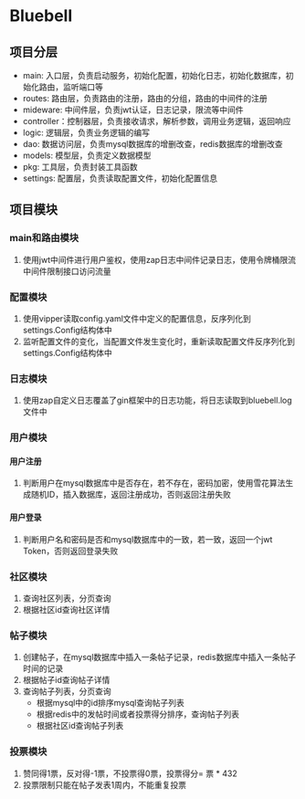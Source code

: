 # Bluebell
## 项目分层
- main: 入口层，负责启动服务，初始化配置，初始化日志，初始化数据库，初始化路由，监听端口等
- routes: 路由层，负责路由的注册，路由的分组，路由的中间件的注册
- mideware: 中间件层，负责jwt认证，日志记录，限流等中间件
- controller：控制器层，负责接收请求，解析参数，调用业务逻辑，返回响应
- logic: 逻辑层，负责业务逻辑的编写
- dao: 数据访问层，负责mysql数据库的增删改查，redis数据库的增删改查
- models: 模型层，负责定义数据模型
- pkg: 工具层，负责封装工具函数
- settings: 配置层，负责读取配置文件，初始化配置信息

## 项目模块
### main和路由模块
1. 使用jwt中间件进行用户鉴权，使用zap日志中间件记录日志，使用令牌桶限流中间件限制接口访问流量
### 配置模块
1. 使用vipper读取config.yaml文件中定义的配置信息，反序列化到settings.Config结构体中
2. 监听配置文件的变化，当配置文件发生变化时，重新读取配置文件反序列化到settings.Config结构体中
### 日志模块
1. 使用zap自定义日志覆盖了gin框架中的日志功能，将日志读取到bluebell.log文件中
### 用户模块
#### 用户注册
1. 判断用户在mysql数据库中是否存在，若不存在，密码加密，使用雪花算法生成随机ID，插入数据库，返回注册成功，否则返回注册失败
#### 用户登录
1. 判断用户名和密码是否和mysql数据库中的一致，若一致，返回一个jwt Token，否则返回登录失败

### 社区模块
1. 查询社区列表，分页查询
2. 根据社区id查询社区详情
### 帖子模块
1. 创建帖子，在mysql数据库中插入一条帖子记录，redis数据库中插入一条帖子时间的记录
2. 根据帖子id查询帖子详情
3. 查询帖子列表，分页查询
   - 根据mysql中的id排序mysql查询帖子列表
   - 根据redis中的发帖时间或者投票得分排序，查询帖子列表
   - 根据社区id查询帖子列表

### 投票模块
1. 赞同得1票，反对得-1票，不投票得0票，投票得分= 票 * 432
2. 投票限制只能在帖子发表1周内，不能重复投票